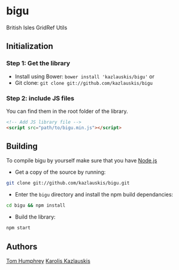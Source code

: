 # bigu

British Isles GridRef Utils


## Initialization

### Step 1: Get the library
- Install using Bower: `bower install 'kazlauskis/bigu'` or
- Git clone: `git clone git://github.com/kazlauskis/bigu`


### Step 2: include JS files

You can find them in the root folder of the library.

```html
<!-- Add JS library file -->
<script src="path/to/bigu.min.js"></script>
```

## Building

To compile bigu by yourself make sure that you have  [Node.js](http://nodejs.org/)

- Get a copy of the source by running:

```bash
git clone git://github.com/kazlauskis/bigu.git
```

- Enter the `bigu` directory and install the npm build dependancies:

```bash
cd bigu && npm install
```

- Build the library:

```bash
npm start
```

## Authors

[Tom Humphrey](https://github.com/japonicus)
[Karolis Kazlauskis](https://github.com/kazlauskis)


